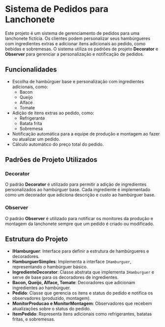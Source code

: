 # Sistema de Pedidos para Lanchonete

Este projeto é um sistema de gerenciamento de pedidos para uma lanchonete fictícia. Os clientes podem personalizar seus hambúrgueres com ingredientes extras e adicionar itens adicionais ao pedido, como bebidas e sobremesas. O sistema utiliza os padrões de projeto **Decorator** e **Observer** para gerenciar a personalização e notificação de pedidos.

## Funcionalidades

- Escolha de hambúrguer base e personalização com ingredientes adicionais, como:
  - Bacon
  - Queijo
  - Alface
  - Tomate
- Adição de itens extras ao pedido, como:
  - Refrigerante
  - Batata frita
  - Sobremesa
- Notificação automática para a equipe de produção e montagem ao fazer ou atualizar um pedido.
- Cálculo automático do preço total do pedido.

## Padrões de Projeto Utilizados

### Decorator
O padrão **Decorator** é utilizado para permitir a adição de ingredientes personalizados ao hambúrguer base. Cada ingrediente é implementado como um decorador que adiciona descrição e custo ao hambúrguer base.

### Observer
O padrão **Observer** é utilizado para notificar os monitores da produção e montagem da lanchonete sempre que um pedido é criado ou modificado.

## Estrutura do Projeto

- **IHamburguer**: Interface para definir a estrutura de hambúrgueres e decoradores.
- **HamburguerSimples**: Implementa a interface `IHamburguer`, representando o hambúrguer básico.
- **IngredienteDecorator**: Classe abstrata que implementa `IHamburguer` e serve de base para os decoradores de ingredientes.
- **Bacon, Queijo, Alface, Tomate**: Decoradores que adicionam ingredientes ao hambúrguer.
- **Pedido**: Classe que gerencia os itens e status do pedido e notifica os observadores (produzido, montagem).
- **MonitorProducao e MonitorMontagem**: Observadores que recebem atualizações sobre o status do pedido.
- **ItemPedido**: Representa itens adicionais como refrigerantes, batatas fritas, e sobremesas.


